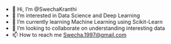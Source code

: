 - 👋 Hi, I’m @SwechaKranthi
- 👀 I’m interested in Data Science and Deep Learning
- 🌱 I’m currently learning Machine Learning using Scikit-Learn
- 💞️ I’m looking to collaborate on understanding interesting data
- 📫 How to reach me Swecha.1997@gmail.com

<!---
SwechaKranthi/SwechaKranthi is a ✨ special ✨ repository because its `README.md` (this file) appears on your GitHub profile.
You can click the Preview link to take a look at your changes.
--->
